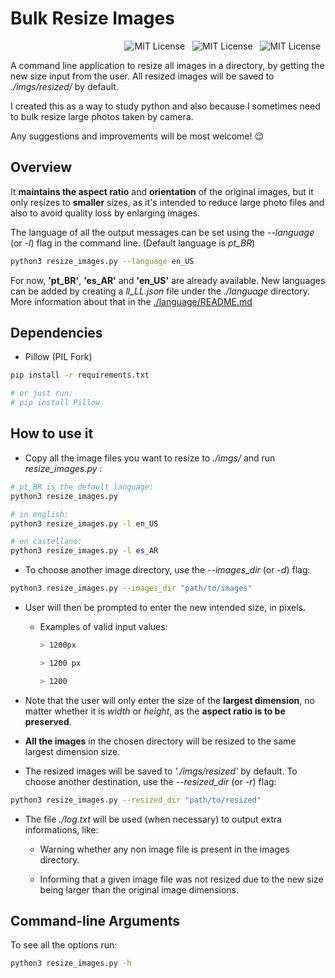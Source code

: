 # Bulk Resize Images

<p align="right">
<img alt="MIT License" src="https://img.shields.io/badge/version-1.0.0-blue?style=flat-square" />&nbsp;&nbsp;
<img alt="MIT License" src="https://img.shields.io/badge/license-MIT-%23373737?style=flat-square" />&nbsp;&nbsp;
<img alt="MIT License" src="https://img.shields.io/badge/Python 3-FFD43B?style=flat-square&logo=python&logoColor=blue" />&nbsp;&nbsp;
</p>

A command line application to resize all images in a directory, by getting the new size input from the user. All resized images will be saved to _./imgs/resized/_ by default.

I created this as a way to study python and also because I sometimes need to bulk resize large photos taken by camera.

Any suggestions and improvements will be most welcome! :wink:

## Overview

It **maintains the aspect ratio** and **orientation** of the original images, but it only resizes to **smaller** sizes, as it's intended to reduce large photo files and also to avoid quality loss by enlarging images.

The language of all the output messages can be set using the _--language_ (or _-l_) flag in the command line. (Default language is _pt_BR_)

```bash
python3 resize_images.py --language en_US
```

For now, **'pt_BR'**, **'es_AR'** and **'en_US'** are already available. New languages can be added by creating a _ll_LL.json_ file under the _./language_ directory. More information about that in the [./language/README.md](./language/README.md)

## Dependencies

- Pillow (PIL Fork)

```bash
pip install -r requirements.txt

# or just run:
# pip install Pillow
```

## How to use it

- Copy all the image files you want to resize to _./imgs/_ and run _resize_images.py_ :

```bash
# pt_BR is the default language:
python3 resize_images.py

# in english:
python3 resize_images.py -l en_US

# en castellano:
python3 resize_images.py -l es_AR
```

- To choose another image directory, use the _--images_dir_ (or _-d_) flag:

```bash
python3 resize_images.py --images_dir "path/to/images"
```

- User will then be prompted to enter the new intended size, in pixels.

  - Examples of valid input values:
    ```bash
    > 1200px
    ```
    ```bash
    > 1200 px
    ```
    ```bash
    > 1200
    ```

- Note that the user will only enter the size of the **largest dimension**, no matter whether it is _width_ or _height_, as the **aspect ratio is to be preserved**.

- **All the images** in the chosen directory will be resized to the same largest dimension size.

- The resized images will be saved to _'./imgs/resized'_ by default. To choose another destination, use the _--resized_dir_ (or _-r_) flag:

```bash
python3 resize_images.py --resized_dir "path/to/resized"
```

- The file _./log.txt_ will be used (when necessary) to output extra informations, like:

  - Warning whether any non image file is present in the images directory.

  - Informing that a given image file was not resized due to the new size being larger than the original image dimensions.

## Command-line Arguments

To see all the options run:

```bash
python3 resize_images.py -h
```
